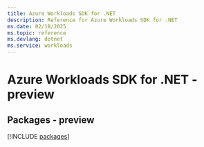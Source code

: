 ```yaml
---
title: Azure Workloads SDK for .NET
description: Reference for Azure Workloads SDK for .NET
ms.date: 02/18/2025
ms.topic: reference
ms.devlang: dotnet
ms.service: workloads
---
```

# Azure Workloads SDK for .NET - preview
## Packages - preview
[!INCLUDE [packages](workloads-index.md)]
